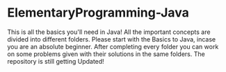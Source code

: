 # ElementaryProgramming-Java
 This is all the basics you'll need in Java!
 All the important concepts are divided into different folders.
 Please start with the Basics to Java, incase you are an absolute beginner.
 After completing every folder you can work on some problems given with their solutions in the same folders.
 The repository is still getting Updated!

